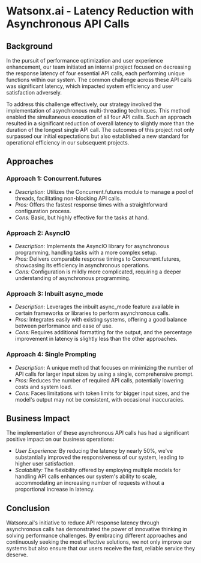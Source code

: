 # Watsonx.ai - Latency Reduction with Asynchronous API Calls

## Background

In the pursuit of performance optimization and user experience enhancement, our team initiated an internal project focused on decreasing the response latency of four essential API calls, each performing unique functions within our system. The common challenge across these API calls was significant latency, which impacted system efficiency and user satisfaction adversely.

To address this challenge effectively, our strategy involved the implementation of asynchronous multi-threading techniques. This method enabled the simultaneous execution of all four API calls. Such an approach resulted in a significant reduction of overall latency to slightly more than the duration of the longest single API call. The outcomes of this project not only surpassed our initial expectations but also established a new standard for operational efficiency in our subsequent projects.

## Approaches

### Approach 1: Concurrent.futures

- *Description:* Utilizes the Concurrent.futures module to manage a pool of threads, facilitating non-blocking API calls.
- *Pros:* Offers the fastest response times with a straightforward configuration process.
- *Cons:* Basic, but highly effective for the tasks at hand.

### Approach 2: AsyncIO

- *Description:* Implements the AsyncIO library for asynchronous programming, handling tasks with a more complex setup.
- *Pros:* Delivers comparable response timings to Concurrent.futures, showcasing its efficiency in asynchronous operations.
- *Cons:* Configuration is mildly more complicated, requiring a deeper understanding of asynchronous programming.

### Approach 3: Inbuilt async_mode

- *Description:* Leverages the inbuilt async_mode feature available in certain frameworks or libraries to perform asynchronous calls.
- *Pros:* Integrates easily with existing systems, offering a good balance between performance and ease of use.
- *Cons:* Requires additional formatting for the output, and the percentage improvement in latency is slightly less than the other approaches.

### Approach 4: Single Prompting

- *Description:* A unique method that focuses on minimizing the number of API calls for larger input sizes by using a single, comprehensive prompt.
- *Pros:* Reduces the number of required API calls, potentially lowering costs and system load.
- *Cons:* Faces limitations with token limits for bigger input sizes, and the model's output may not be consistent, with occasional inaccuracies.

## Business Impact

The implementation of these asynchronous API calls has had a significant positive impact on our business operations:

- *User Experience:* By reducing the latency by nearly 50%, we've substantially improved the responsiveness of our system, leading to higher user satisfaction.
- *Scalability:* The flexibility offered by employing multiple models for handling API calls enhances our system's ability to scale, accommodating an increasing number of requests without a proportional increase in latency.

## Conclusion

Watsonx.ai's initiative to reduce API response latency through asynchronous calls has demonstrated the power of innovative thinking in solving performance challenges. By embracing different approaches and continuously seeking the most effective solutions, we not only improve our systems but also ensure that our users receive the fast, reliable service they deserve.
